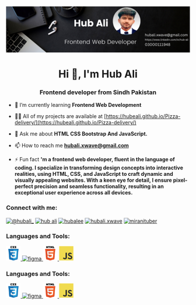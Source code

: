 ![logo](https://github.com/hubeali/cover-img/blob/main/githubcove.png?raw=true)
<h1 align="center">Hi 👋, I'm Hub Ali</h1>
<h3 align="center">Frontend developer from Sindh Pakistan</h3>

- 🌱 I’m currently learning **Frontend Web Development**

- 👨‍💻 All of my projects are available at [https://hubeali.github.io/Pizza-delivery/](https://hubeali.github.io/Pizza-delivery/)

- 💬 Ask me about **HTML CSS Bootstrap And JavaScript.**

- 📫 How to reach me **hubali.xwave@gmail.com**

- ⚡ Fun fact **'m a frontend web developer, fluent in the language of coding. I specialize in transforming design concepts into interactive realities, using HTML, CSS, and JavaScript to craft dynamic and visually appealing websites. With a keen eye for detail, I ensure pixel-perfect precision and seamless functionality, resulting in an exceptional user experience across all devices.**

<h3 align="left">Connect with me:</h3>
<p align="left">
<a href="https://twitter.com/@hubali_" target="blank"><img align="center" src="https://raw.githubusercontent.com/rahuldkjain/github-profile-readme-generator/master/src/images/icons/Social/twitter.svg" alt="@hubali_" height="30" width="40" /></a>
<a href="https://linkedin.com/in/hub ali" target="blank"><img align="center" src="https://raw.githubusercontent.com/rahuldkjain/github-profile-readme-generator/master/src/images/icons/Social/linked-in-alt.svg" alt="hub ali" height="30" width="40" /></a>
<a href="https://fb.com/hubalee" target="blank"><img align="center" src="https://raw.githubusercontent.com/rahuldkjain/github-profile-readme-generator/master/src/images/icons/Social/facebook.svg" alt="hubalee" height="30" width="40" /></a>
<a href="https://instagram.com/hubali.xwave" target="blank"><img align="center" src="https://raw.githubusercontent.com/rahuldkjain/github-profile-readme-generator/master/src/images/icons/Social/instagram.svg" alt="hubali.xwave" height="30" width="40" /></a>
<a href="https://www.youtube.com/c/miranituber" target="blank"><img align="center" src="https://raw.githubusercontent.com/rahuldkjain/github-profile-readme-generator/master/src/images/icons/Social/youtube.svg" alt="miranituber" height="30" width="40" /></a>
</p>

<h3 align="left">Languages and Tools:</h3>
<p align="left"> <a href="https://www.w3schools.com/css/" target="_blank" rel="noreferrer"> <img src="https://raw.githubusercontent.com/devicons/devicon/master/icons/css3/css3-original-wordmark.svg" alt="css3" width="40" height="40"/> </a> <a href="https://www.figma.com/" target="_blank" rel="noreferrer"> <img src="https://www.vectorlogo.zone/logos/figma/figma-icon.svg" alt="figma" width="40" height="40"/> </a> <a href="https://www.w3.org/html/" target="_blank" rel="noreferrer"> <img src="https://raw.githubusercontent.com/devicons/devicon/master/icons/html5/html5-original-wordmark.svg" alt="html5" width="40" height="40"/> </a> <a href="https://developer.mozilla.org/en-US/docs/Web/JavaScript" target="_blank" rel="noreferrer"> <img src="https://raw.githubusercontent.com/devicons/devicon/master/icons/javascript/javascript-original.svg" alt="javascript" width="40" height="40"/> </a> </p>

<h3 align="left">Languages and Tools:</h3>
<p align="left"> <a href="https://www.w3schools.com/css/" target="_blank" rel="noreferrer"> <img src="https://raw.githubusercontent.com/devicons/devicon/master/icons/css3/css3-original-wordmark.svg" alt="css3" width="40" height="40"/> </a> <a href="https://www.figma.com/" target="_blank" rel="noreferrer"> <img src="https://www.vectorlogo.zone/logos/figma/figma-icon.svg" alt="figma" width="40" height="40"/> </a> <a href="https://www.w3.org/html/" target="_blank" rel="noreferrer"> <img src="https://raw.githubusercontent.com/devicons/devicon/master/icons/html5/html5-original-wordmark.svg" alt="html5" width="40" height="40"/> </a> <a href="https://developer.mozilla.org/en-US/docs/Web/JavaScript" target="_blank" rel="noreferrer"> <img src="https://raw.githubusercontent.com/devicons/devicon/master/icons/javascript/javascript-original.svg" alt="javascript" width="40" height="40"/> </a> </p>
